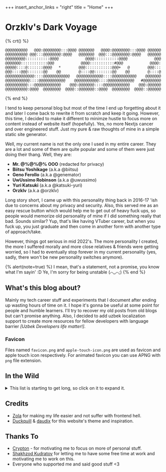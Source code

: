+++
insert_anchor_links = "right"
title = "Home"
+++

# Orzklv's Dark Voyage

{% crt() %}
```
@@@@@@@@@@   @@@:@@@@@@@@:::@@@@ @@@@@@@   @@@@:@@@@@@@@:::@@@@ @@@@@@
@@@@@@@@@@ @@@:::@@@@@@@@:@@@@   @@@@@@@  @@@:::@@@@@@@@:@@@@   @@@@@@
@@@@@@@@@:::::::::::@@@@            @@@@:::::::::::@@@@            @@@
@@@@@@@::::::::::::@@@            @@@@:::::::::::#@@@            @@@@:
@@@@@::::@:::::::@@@@   *        @@@::::::::::::@@@+   @        @@@:::
@@@::::@@@:::::::@@    @@        @::::@@::::::::@@    @@        @::::@
@@@@@@@@@@@@@::::@@@@@@@@@@@@   @@@@@@@@@@@@::::@@@@@@@@@@@    @@@@@@@
@@@@@@@@@@@::::@@@@@@@@@@@@    @@@@@@@@@@@::::@@@@@@@@@@@@   #@@@@@@@@
@@@@@@@@@@:::@@@@@@@@@@@@    @@@:@@@@@@@::::@@@@@@@@@@@@    @@@:@@@@@@
@@@@@@@@@@:@@@@  @@@@@@@@  @@@@::@@@@@@@::@@@@  @@@@@@@@  @@@@::@@@@@@
```
{% end %}

I tend to keep personal blog but most of the time I end up forgetting about it and later I come back to rewrite it from scratch and keep it going. However, this time, I decided to make it different to minimze hustle to focus more on content instead of website itself (hopefully). Yes, no more Nextjs cancer and over engineered stuff. Just my pure & raw thoughts of mine in a simple static site generator.

Well, my current name is not the only one I used in my entire career. They are a lot and some of them are quite popular and some of them were just doing their thang. Well, they are:

- **Mr. @%@%@% OOO** (redacted for privacy)
- **Biitsu Yoshikage** (a.k.a @biitsu)
- **Geno Ferollo** (a.k.a @genemator)
- **UwUssimo Robinson** (a.k.a @uwussimo)
- **Yuri Katsuki** (a.k.a @katsuki-yuri)
- **Orzklv** (a.k.a @orzklv)

Long story short, I came up with this personality thing back in 2016-17 'ish due to concerns about my privacy and security. Also, this served me as an easy rescue button which would help me to get out of heavy fuck ups, so people would memorize old personality of mine if I did something really that bad. Sounds similar? Yup, that's like having VTuber career, but when you fuck up, you just graduate and then come in another form with another type of approach/take.

However, things got serious in mid 2022's. The more personality I created, the more I suffered morally and more close relatives & friends were getting worried, so I had to eventually stop forever in my current personality (yes, sadly, there won't be new personality switches anymore).

{% alert(note=true) %}
I mean, that's a statement, not a promise, you know what I'm sayin' :D Ye, I'm sorry for being unstable (⌒_⌒;)
{% end %}

## What's this blog about?

Mainly my tech career stuff and experiments that I document after ending up wasting hours of time on it. I hope it's gonna be useful at some point for people and humble learners. I'll try to recover my old posts from old blogs but can't promise anything. Also, I decided to add uzbek localization support to create more resources for fellow developers with language barrier _[Uzbek Developers life matter!]_. 


### Favicon

Files named `favicon.png` and `apple-touch-icon.png` are used as favicon and apple touch icon respectively. For animated favicon you can use APNG with `png` file extension.

## In the Wild

<details>
  <summary>This list is starting to get long, so click on it to expand it.</summary>

- [agustinramirodiaz.github.io](https://agustinramirodiaz.github.io)
- [alavi.me](https://alavi.me)
- [bano.dev](https://bano.dev)
- [blog.pansi21.xyz](https://blog.pansi21.xyz)
- [daudix.one](https://daudix.one) <small>(obviously)</small>
- [daveparr.info](https://www.daveparr.info)
- [digital-horror.com](https://digital-horror.com)
- [enriquekesslerm.com](https://enriquekesslerm.com)
- [gregorni.gitlab.io](https://gregorni.gitlab.io)
- [jzbor.de](https://jzbor.de)
- [licu.dev](https://licu.dev)
- [luciengheerbrant.com](https://luciengheerbrant.com)
- [lukoktonos.com](http://www.lukoktonos.com)
- [malloc.garden](https://malloc.garden)
- [mourelask.xyz](https://mourelask.xyz)
- [nbenedek.me](https://nbenedek.me)
- [notaplace.com](https://notaplace.com)
- [pyter.at](https://pyter.at)
- [rbd.gg](https://www.rbd.gg)
- [rerere.unlogic.co.uk](https://rerere.unlogic.co.uk)
- [siddharthsabron.in](https://siddharthsabron.in)
- [skaven.org](https://skaven.org)
- [sorcery.nexus](https://sorcery.nexus)
- [sorg.codeberg.page](https://sorg.codeberg.page)
- [sungsphinx.codeberg.page](https://sungsphinx.codeberg.page)
- [treeniks.github.io](https://treeniks.github.io)
- [vikramxd.github.io](https://vikramxd.github.io)
- [zorrn.net](https://www.zorrn.net)
- Yours? <small>(feel free to [contact me](https://daudix.one/find/#contacts) or send a pull request)</small>

</details>

## Credits

- [Zola](https://www.getzola.org) for making my life easier and not suffer with frontend hell.
- [Duckquill](https://duckquill.daudix.one) & [daudix](https://daudix.one) for this website's theme and inspiration.

## Thanks To

- [Crypton](https://t.me/CryPTON32) - for motivating me to focus on more of personal stuff.
- [Shakhzod Kudratov](https://t.me/shakhzodme) for letting me to have some free time at work and motivating me to work on this.
- Everyone who supported me and said good stuff <3
